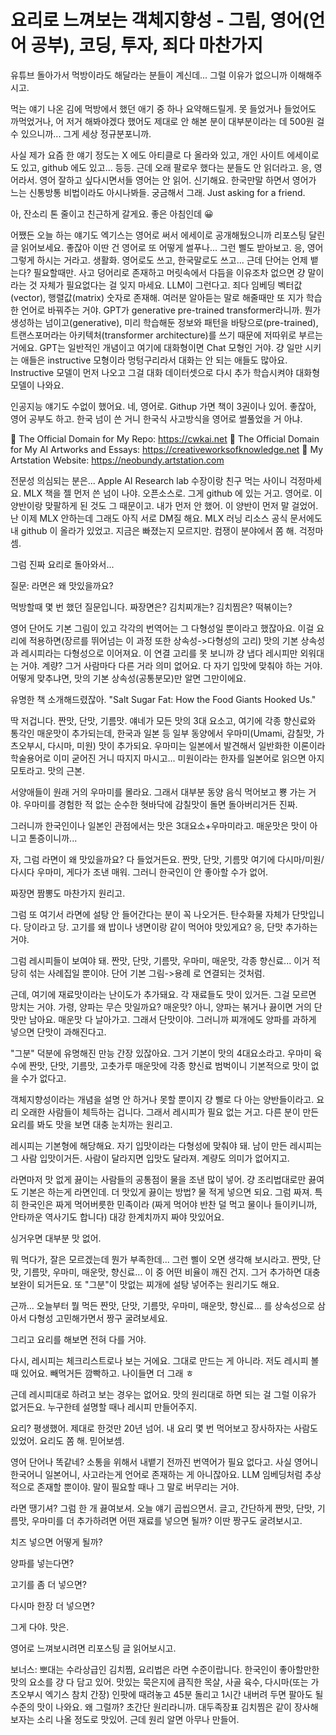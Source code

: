 # 요리로 느껴보는 객체지향성 - 그림, 영어(언어 공부), 코딩, 투자, 죄다 마찬가지  

유튜브 돌아가서 먹방이라도 해달라는 분들이 계신데... 그럴 이유가 없으니까 이해해주시고.

먹는 얘기 나온 김에 먹방에서 했던 애기 중 하나 요약해드릴게. 못 들었거나 들었어도 까먹었거나, 어 저거 해봐야겠다 했어도 제대로 안 해본 분이 대부분이라는 데 500원 걸 수 있으니까... 그게 세상 정규분포니까.

사실 제가 요즘 한 얘기 정도는 X 에도 아티클로 다 올라와 있고, 개인 사이트 에세이로도 있고, github 에도 있고... 등등. 근데 오래 팔로우 했다는 분들도 안 읽더라고. 응, 영어라서. 영어 잘하고 싶다시면서들 영어는 안 읽어. 신기해요. 한국만말 하면서 영어가 느는 신통방통 비법이라도 아시나봐들. 궁금해서 그래. Just asking for a friend.

아, 잔소리 톤 줄이고 친근하게 갈게요. 좋은 아침인데 😀

어쨌든 오늘 하는 얘기도 엑기스는 영어로 써서 에세이로 공개해뒀으니까 리포스팅 달린 글 읽어보세요. 좋잖아 이딴 건 영어로 또 어떻게 썰푸나... 그런 삘도 받아보고. 응, 영어 그렇게 하시는 거라고. 생활화. 영어로도 쓰고, 한국말로도 쓰고... 근데 단어는 언제 뱉는다? 필요할때만. 사고 덩어리로 존재하고 머릿속에서 다듬을 이유조차 없으면 걍 말이라는 것 자체가 필요없다는 걸 잊지 마세요. LLM이 그런다고. 죄다 임베딩 벡터값(vector), 행렬값(matrix) 숫자로 존재해. 여러분 알아듣는 말로 해줄때만 또 지가 학습한 언어로 바꿔주는 거야. GPT가 generative pre-trained transformer라니까. 뭔가 생성하는 넘이고(generative), 미리 학습해둔 정보와 패턴을 바탕으로(pre-trained), 트랜스포머라는 아키텍처(transformer architecture)를 쓰기 때문에 저따위로 부르는 거에요. GPT는 일반적인 개념이고 여기에 대화형이면 Chat 모형인 거야. 걍 일만 시키는 애들은 instructive 모형이라 멍텅구리라서 대화는 안 되는 애들도 많아요. Instructive 모델이 먼저 나오고 그걸 대화 데이터셋으로 다시 추가 학습시켜야 대화형 모델이 나와요.

인공지능 얘기도 수없이 했어요. 네, 영어로. Githup 가면 책이 3권이나 있어. 좋잖아, 영어 공부도 하고. 한국 넘이 쓴 거니 한국식 사고방식을 영어로 썰풀었을 거 아냐.  

🔗 The Official Domain for My Repo: https://cwkai.net
🔗 The Official Domain for My AI Artworks and Essays: https://creativeworksofknowledge.net
🔗 My Artstation Website: https://neobundy.artstation.com

전문성 의심되는 분은... Apple AI Research lab 수장이랑 친구 먹는 사이니 걱정마세요. MLX 책을 젤 먼저 쓴 넘이 나야. 오픈소스로. 그게 github 에 있는 거고. 영어로. 이 양반이랑 맞팔하게 된 것도 그 때문이고. 내가 먼저 안 했어. 이 양반이 먼저 말 걸었어. 난 이제 MLX 안하는데 그래도 아직 서로 DM질 해요. MLX 러닝 리소스 공식 문서에도 내 github 이 올라가 있었고. 지금은 빠졌는지 모르지만. 컴쟁이 분야에서 쫌 해. 걱정마셈.

그럼 진짜 요리로 돌아와서...

질문: 라면은 왜 맛있을까요?

먹방할때 몇 번 했던 질문입니다. 짜장면은? 김치찌개는? 김치찜은? 떡볶이는? 

영어 단어도 기본 그림이 있고 각각의 번역어는 그 다형성일 뿐이라고 했잖아요. 이걸 요리에 적용하면(장르를 뛰어넘는 이 과정 또한 상속성->다형성의 고리) 맛의 기본 상속성과 레시피라는 다형성으로 이어져요. 이 연결 고리를 못 보니까 걍 냅다 레시피만 외워대는 거야. 계량? 그거 사람마다 다른 거라 의미 없어요. 다 자기 입맛에 맞춰야 하는 거야. 어떻게 맞추냐면, 맛의 기본 상속성(공통분모)만 알면 그만이에요.

유명한 책 소개해드렸잖아. "Salt Sugar Fat: How the Food Giants Hooked Us."

딱 저겁니다. 짠맛, 단맛, 기름맛. 얘네가 모든 맛의 3대 요소고, 여기에 각종 향신료와 통각인 매운맛이 추가되는데, 한국과 일본 등 일부 동양에서 우마미(Umami, 감칠맛, 가츠오부시, 다시마, 미원) 맛이 추가되요. 우마미는 일본에서 발견해서 일반화한 이론이라 학술용어로 이미 굳어진 거니 따지지 마시고... 미원이라는 한자를 일본어로 읽으면 아지모토라고. 맛의 근본.

서양애들이 원래 거의 우마미를 몰라요. 그래서 대부분 동양 음식 먹어보고 뿅 가는 거야. 우마미를 경험한 적 없는 순수한 혓바닥에 감칠맛이 돌면 돌아버리거든 진짜.

그러니까 한국인이나 일본인 관점에서는 맛은 3대요소+우마미라고. 매운맛은 맛이 아니고 톧증이니까...

자, 그럼 라면이 왜 맛있을까요? 다 들었거든요. 짠맛, 단맛, 기름맛 여기에 다시마/미원/다시다 우마미, 게다가 조낸 매워. 그러니 한국인이 안 좋아할 수가 없어. 

짜장면 짬뽕도 마찬가지 원리고. 

그럼 또 여기서 라면에 설탕 안 들어간다는 분이 꼭 나오거든. 탄수화물 자체가 단맛입니다. 당이라고 당. 고기를 왜 밥이나 냉면이랑 같이 먹어야 맛있게요? 응, 단맛 추가하는 거야.

그럼 레시피들이 보여야 돼. 짠맛, 단맛, 기름맛, 우마미, 매운맛, 각종 향신료... 이거 적당히 섞는 사례집일 뿐이야. 단어 기본 그림->용례 로 연결되는 것처럼.

근데, 여기에 재료맛이라는 난이도가 추가돼요. 각 재료들도 맛이 있거든. 그걸 모르면 망치는 거야. 가령, 양파는 무슨 맛일까요? 매운맛? 아니, 양파는 볶거나 끓이면 거의 단맛만 남아요. 매운맛 다 날아가고. 그래서 단맛이야. 그러니까 찌개에도 양파를 과하게 넣으면 단맛이 과해진다고. 

"그분" 덕분에 유명해진 만능 간장 있잖아요. 그거 기본이 맛의 4대요소라고. 우마미 육수에 짠맛, 단맛, 기름맛, 고춧가루 매운맛에 각종 향신료 범벅이니 기본적으로 맛이 없을 수가 없다고.

객체지향성이라는 개념을 설명 안 하거나 못할 뿐이지 걍 삘로 다 아는 양반들이라고. 요리 오래한 사람들이 체득하는 겁니다. 그래서 레시피가 필요 없는 거고. 다른 분이 만든 요리를 봐도 맛을 보면 대충 눈치까는 원리고.

레시피는 기본형에 해당해요. 자기 입맛이라는 다형성에 맞춰야 돼. 남이 만든 레시피는 그 사람 입맛이거든. 사람이 달라지면 입맛도 달라져. 계량도 의미가 없어지고.

라면마저 맛 없게 끓이는 사람들의 공통점이 물을 조낸 많이 넣어. 걍 조리법대로만 끓여도 기본은 하는게 라면인데. 더 맛있게 끓이는 방법? 물 적게 넣으면 되요. 그럼 짜져. 특히 한국인은 짜게 먹어버릇한 민족이라 (짜게 먹어야 반찬 덜 먹고 물이나 들이키니까, 안타까운 역사기도 합니다) 대강 한계치까지 짜야 맛있어요. 

싱거우면 대부분 맛 없어. 

뭐 먹다가, 잘은 모르겠는데 뭔가 부족한데... 그런 삘이 오면 생각해 보시라고. 짠맛, 단맛, 기름맛, 우마미, 매운맛, 향신료... 이 중 어떤 비율이 깨진 건지. 그거 추가하면 대충 보완이 되거든요. 또 "그분"이 맛없는 찌개에 설탕 넣어주는 원리기도 해요.

근까... 오늘부터 뭘 먹든 짠맛, 단맛, 기름맛, 우마미, 매운맛, 향신료... 를 상속성으로 삼아서 다형성 고민해가면서 짱구 굴려보세요.

그리고 요리를 해보면 전혀 다를 거야. 

다시, 레시피는 체크리스트로나 보는 거에요. 그대로 만드는 게 아니라. 저도 레시피 볼 때 있어요. 빼먹거든 깜빡하고. 나이들면 더 그래 ㅎ 

근데 레시피대로 하려고 보는 경우는 없어요. 맛의 원리대로 하면 되는 걸 그럴 이유가 없거든요. 누구한테 설명할 때나 레시피 만들어주지.

요리? 평생했어. 제대로 한것만 20년 넘어. 내 요리 몇 번 먹어보고 장사하자는 사람도 있었어. 요리도 쫌 해. 믿어보셈.

영어 단어나 똑같네? 소통을 위해서 내뱉기 전까진 번역어가 필요 없다고. 사실 영어니 한국어니 일본어니, 사고라는게 언어로 존재하는 게 아니잖아요. LLM 임베딩처럼 추상적으로 존재할 뿐이야. 말이 필요할 때나 그 말로 버무리는 거야.

라면 땡기셔? 그럼 한 개 끓여보셔. 오늘 얘기 곱씹으면서. 글고, 간단하게 짠맛, 단맛, 기름맛, 우마미를 더 추가하려면 어떤 재료를 넣으면 될까? 이딴 짱구도 굴려보시고. 

치즈 넣으면 어떻게 될까?

양파를 넣는다면?

고기를 좀 더 넣으면?

다시마 한장 더 넣으면?

그게 다야. 맛은.

영어로 느껴보시려면 리포스팅 글 읽어보시고.

보너스: 뽀대는 수라상급인 김치찜, 요리법은 라면 수준이랍니다. 한국인이 좋아할만한 맛의 요소를 걍 다 담고 있어. 맛있는 묵은지에 큼직한 목살, 사골 육수, 다시마(또는 가츠오부시 엑기스 참치 간장) 인팟에 때려놓고 45분 돌리고 1시간 내버려 두면 팔아도 될 수준의 맛이 나와요. 왜 그럴까? 초간단 원리라니까. 대두족장표 김치찜은 같이 장사해보자는 소리 나올 정도로 맛있어. 근데 원리 알면 아무나 만들어.
